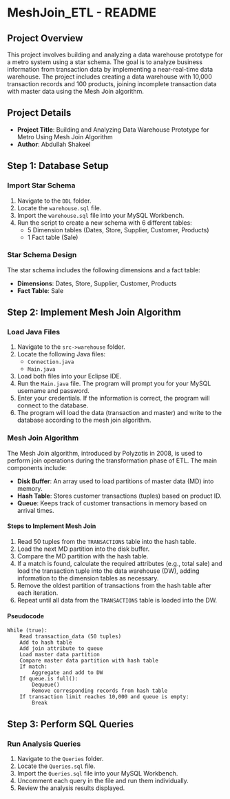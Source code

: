 # MeshJoin_ETL - README

## Project Overview

This project involves building and analyzing a data warehouse prototype for a metro system using a star schema. The goal is to analyze business information from transaction data by implementing a near-real-time data warehouse. The project includes creating a data warehouse with 10,000 transaction records and 100 products, joining incomplete transaction data with master data using the Mesh Join algorithm.

## Project Details

- **Project Title**: Building and Analyzing Data Warehouse Prototype for Metro Using Mesh Join Algorithm
- **Author**: Abdullah Shakeel

## Step 1: Database Setup

### Import Star Schema

1. Navigate to the `DDL` folder.
2. Locate the `warehouse.sql` file.
3. Import the `warehouse.sql` file into your MySQL Workbench.
4. Run the script to create a new schema with 6 different tables:
   - 5 Dimension tables (Dates, Store, Supplier, Customer, Products)
   - 1 Fact table (Sale)

### Star Schema Design

The star schema includes the following dimensions and a fact table:
- **Dimensions**: Dates, Store, Supplier, Customer, Products
- **Fact Table**: Sale

## Step 2: Implement Mesh Join Algorithm

### Load Java Files

1. Navigate to the `src->warehouse` folder.
2. Locate the following Java files:
   - `Connection.java`
   - `Main.java`
3. Load both files into your Eclipse IDE.
4. Run the `Main.java` file. The program will prompt you for your MySQL username and password.
5. Enter your credentials. If the information is correct, the program will connect to the database.
6. The program will load the data (transaction and master) and write to the database according to the mesh join algorithm.

### Mesh Join Algorithm

The Mesh Join algorithm, introduced by Polyzotis in 2008, is used to perform join operations during the transformation phase of ETL. The main components include:
- **Disk Buffer**: An array used to load partitions of master data (MD) into memory.
- **Hash Table**: Stores customer transactions (tuples) based on product ID.
- **Queue**: Keeps track of customer transactions in memory based on arrival times.

#### Steps to Implement Mesh Join

1. Read 50 tuples from the `TRANSACTIONS` table into the hash table.
2. Load the next MD partition into the disk buffer.
3. Compare the MD partition with the hash table.
4. If a match is found, calculate the required attributes (e.g., total sale) and load the transaction tuple into the data warehouse (DW), adding information to the dimension tables as necessary.
5. Remove the oldest partition of transactions from the hash table after each iteration.
6. Repeat until all data from the `TRANSACTIONS` table is loaded into the DW.

#### Pseudocode

```plaintext
While (true):
    Read transaction_data (50 tuples)
    Add to hash table
    Add join attribute to queue
    Load master data partition
    Compare master data partition with hash table
    If match:
        Aggregate and add to DW
    If queue.is full():
        Dequeue()
        Remove corresponding records from hash table
    If transaction limit reaches 10,000 and queue is empty:
        Break
```

## Step 3: Perform SQL Queries

### Run Analysis Queries

1. Navigate to the `Queries` folder.
2. Locate the `Queries.sql` file.
3. Import the `Queries.sql` file into your MySQL Workbench.
4. Uncomment each query in the file and run them individually.
5. Review the analysis results displayed.
